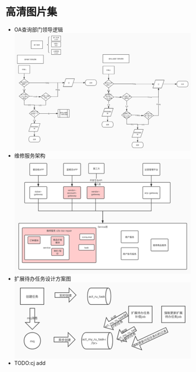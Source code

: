 # 高清图片集
* OA查询部门领导逻辑
![OA查询部门领导逻辑](img/OA查询部门领导逻辑.jpg)
* 维修服务架构
![维修服务架构](img/维修服务架构.jpg)
* 扩展待办任务设计方案图
![扩展待办任务设计方案图](img/扩展待办任务设计方案图.jpg)
* TODO:cj add 
